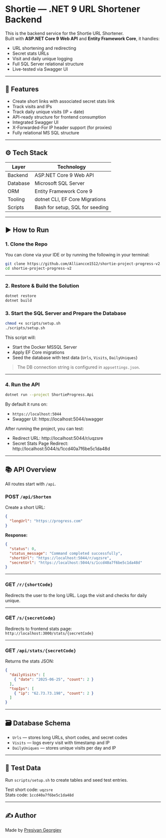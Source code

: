 # Shortie — .NET 9 URL Shortener Backend

This is the backend service for the Shortie URL Shortener.  
Built with **ASP.NET Core 9 Web API** and **Entity Framework Core**, it handles:

- URL shortening and redirecting
- Secret stats URLs
- Visit and daily unique logging
- Full SQL Server relational structure
- Live-tested via Swagger UI

---

## 🚀 Features

- Create short links with associated secret stats link
- Track visits and IPs
- Track daily unique visits (IP + date)
- API-ready structure for frontend consumption
- Integrated Swagger UI
- X-Forwarded-For IP header support (for proxies)
- Fully relational MS SQL structure

---

## ⚙️ Tech Stack

| Layer     | Technology                 |
|-----------|-----------------------------|
| Backend   | ASP.NET Core 9 Web API      |
| Database  | Microsoft SQL Server        |
| ORM       | Entity Framework Core 9     |
| Tooling   | dotnet CLI, EF Core Migrations |
| Scripts   | Bash for setup, SQL for seeding |

---

## ▶️ How to Run

### 1. Clone the Repo

You can clone via your IDE or by running the following in your terminal:

```bash
git clone https://github.com/Alliancce1512/shortie-project-progress-v2.git
cd shortie-project-progress-v2
```

---

### 2. Restore & Build the Solution

```bash
dotnet restore
dotnet build
```

### 3. Start the SQL Server and Prepare the Database

```bash
chmod +x scripts/setup.sh
./scripts/setup.sh
```

This script will:
- Start the Docker MSSQL Server
- Apply EF Core migrations
- Seed the database with test data (`Urls`, `Visits`, `DailyUniques`)

> The DB connection string is configured in `appsettings.json`.

---

### 4. Run the API

```bash
dotnet run --project ShortieProgress.Api
```

By default it runs on:  
- `https://localhost:5044`
- Swagger UI: https://localhost:5044/swagger

After running the project, you can test:
- Redirect URL: http://localhost:5044/r/uqzsre
- Secret Stats Page Redirect: http://localhost:5044/s/1ccd40a7f6be5c1da48d

---

## 📚 API Overview

All routes start with `/api`.

### POST `/api/Shorten`

Create a short URL:

```json
{
  "longUrl": "https://progress.com"
}
```

**Response:**

```json
{
  "status": 0,
  "status_message": "Command completed successfully",
  "shortUrl": "https://localhost:5044/r/uqzsre",
  "secretUrl": "https://localhost:5044/s/1ccd40a7f6be5c1da48d"
}
```

---

### GET `/r/{shortCode}`

Redirects the user to the long URL. Logs the visit and checks for daily unique.

---

### GET `/s/{secretCode}`

Redirects to frontend stats page:  
`http://localhost:3000/stats/{secretCode}`

---

### GET `/api/stats/{secretCode}`

Returns the stats JSON:

```json
{
  "dailyVisits": [
    { "date": "2025-06-25", "count": 2 }
  ],
  "topIps": [
    { "ip": "62.73.73.198", "count": 2 }
  ]
}
```

---

## 🗃️ Database Schema

- `Urls` — stores long URLs, short codes, and secret codes
- `Visits` — logs every visit with timestamp and IP
- `DailyUniques` — stores unique visits per day and IP

---

## 🧪 Test Data

Run `scripts/setup.sh` to create tables and seed test entries.

Test short code: `uqzsre`  
Stats code: `1ccd40a7f6be5c1da48d`

---

## ✍️ Author

Made by [Presiyan Georgiev](https://www.linkedin.com/in/presiyan-georgiev/)